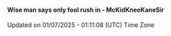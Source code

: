 #### Wise man says only fool rush in - McKidKneeKaneSir
Updated on 01/07/2025 - 01:11:08 (UTC) Time Zone
